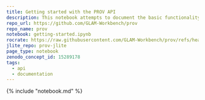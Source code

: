 ```yaml
---
title: Getting started with the PROV API
description: This notebook attempts to document the basic functionality of the PROV API and provide an overview of the types of data available.
repo_url: https://github.com/GLAM-Workbench/prov
repo_name: prov
notebook: getting-started.ipynb
rocrate: https://raw.githubusercontent.com/GLAM-Workbench/prov/refs/heads/master/ro-crate-metadata.json
jlite_repo: prov-jlite
page_type: notebook
zenodo_concept_id: 15289178
tags:
  - api
  - documentation
---
```


{% include "notebook.md" %}
